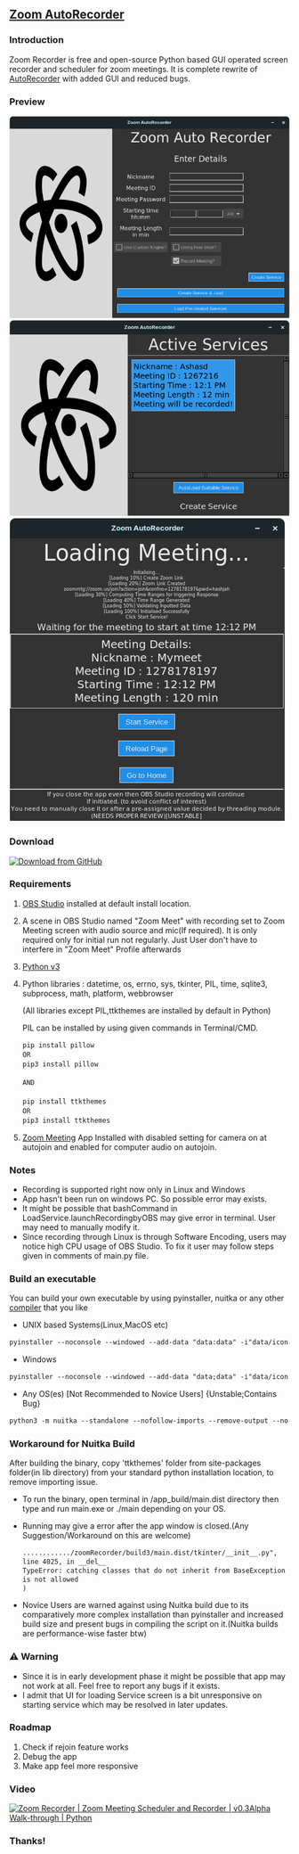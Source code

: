 ## [Zoom AutoRecorder](https://microsoftlabs.github.io/Zoom-AutoRecorder/)

### Introduction
Zoom Recorder is free and open-source Python based GUI operated screen recorder and scheduler for zoom meetings.
It is complete rewrite of [AutoRecorder](https://github.com/Microsoftlabs/AutoRecorder) with added GUI and reduced bugs.

### Preview
![HomePage](https://raw.githubusercontent.com/Microsoftlabs/Zoom-AutoRecorder/main/docs/1.png)
![Service View Page](https://raw.githubusercontent.com/Microsoftlabs/Zoom-AutoRecorder/main/docs/2.png)
![Meeting Loading Page](https://raw.githubusercontent.com/Microsoftlabs/Zoom-AutoRecorder/main/docs/3.png)

### Download
[<img src="https://img.shields.io/badge/GitHub-181717?logo=github&logoColor=white"
     alt="Download from GitHub"
     height="60">](https://github.com/Microsoftlabs/Zoom-AutoRecorder/releases)


### Requirements
1. [OBS Studio](https://obsproject.com/) installed at default install location.

2. A scene in OBS Studio named "Zoom Meet" with recording set to Zoom Meeting screen with audio source and mic(If required). It is only required only for initial run not regularly. Just User don't have to interfere in "Zoom Meet" Profile afterwards
   
3. [Python v3](https://www.python.org/)

4. Python libraries : datetime, os, errno, sys, tkinter, PIL, time, sqlite3, subprocess, math, platform, webbrowser
  
   (All libraries except PIL,ttkthemes are installed by default in Python)
  
   PIL can be installed by using given commands in Terminal/CMD.
   ```markdown
   pip install pillow
   OR
   pip3 install pillow
   
   AND
   
   pip install ttkthemes
   OR
   pip3 install ttkthemes
   ```
  
5. [Zoom Meeting](https://zoom.us/) App Installed with disabled setting for camera on at autojoin and enabled for computer audio on autojoin.

### Notes
- Recording is supported right now only in Linux and Windows
- App hasn't been run on windows PC. So possible error may exists.
- It might be possible that bashCommand in LoadService.launchRecordingbyOBS may give error in terminal. User may need to manually modify it.
- Since recording through Linux is through Software Encoding, users may notice high CPU usage of OBS Studio. To fix it user may follow steps given in comments of main.py file.

### Build an executable
You can build your own executable by using pyinstaller, nuitka or any other [compiler](https://pyoxidizer.readthedocs.io/en/stable/pyoxidizer_comparisons.html) that you like
- UNIX based Systems(Linux,MacOS etc)
```markdown
pyinstaller --noconsole --windowed --add-data "data:data" -i"data/icon.ico" --collect-submodules PIL main.py
```
- Windows
```markdown
pyinstaller --noconsole --windowed --add-data "data;data" -i"data/icon.ico" --collect-submodules PIL main.py
```
- Any OS(es) [Not Recommended to Novice Users] 
{Unstable;Contains Bug}
```markdown
python3 -m nuitka --standalone --nofollow-imports --remove-output --no-pyi-file --include-package=PIL --include-module=ttkthemes --output-dir=app_build --enable-plugin=tk-inter --onefile --include-data-dir=data=data --windows-icon-from-ico=data/icon.ico main.py
```

### Workaround for Nuitka Build
After building the binary, copy 'ttkthemes' folder from site-packages folder(in lib directory) from your standard python installation location, to remove importing issue.
- To run the binary, open terminal in <Project-location>/app_build/main.dist directory then type and run main.exe or ./main depending on your OS.

- Running may give a error after the app window is closed.(Any Suggestion/Workaround on this are welcome)
     ```
     ............/zoomRecorder/build3/main.dist/tkinter/__init__.py", line 4025, in __del__
     TypeError: catching classes that do not inherit from BaseException is not allowed
     )
     ```
- Novice Users are warned against using Nuitka build due to its comparatively more complex installation than pyinstaller and increased build size and present bugs in compiling the script on it.(Nuitka builds are performance-wise faster btw)

### ⚠ Warning
- Since it is in early development phase it might be possible that app may not work at all. Feel free to report any bugs if it exists.
- I admit that UI for loading Service screen is a bit unresponsive on starting service which may be resolved in later updates.

### Roadmap
1. Check if rejoin feature works
2. Debug the app
3. Make app feel more responsive

### Video
[<img src="https://i.ytimg.com/vi/Tu31bdrZyW0/hqdefault.jpg"
     alt="Zoom Recorder | Zoom Meeting Scheduler and Recorder | v0.3Alpha Walk-through | Python"
     height="250">](https://www.youtube.com/watch?v=Tu31bdrZyW0)

### Thanks!
